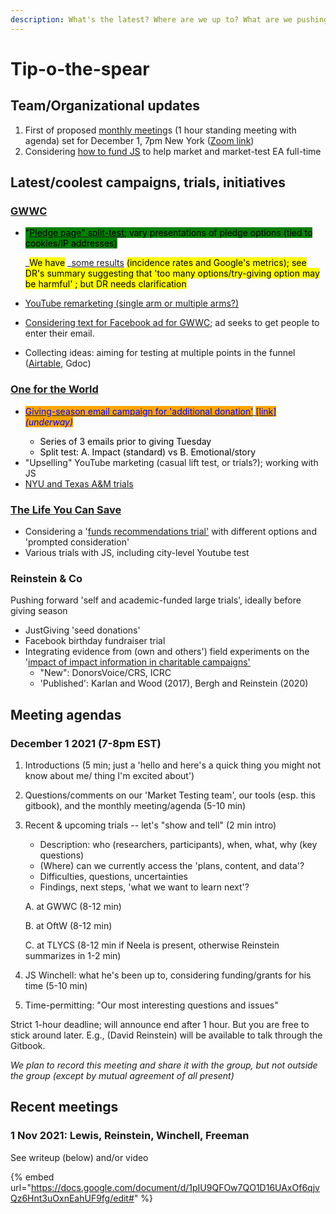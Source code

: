 ```yaml
---
description: What's the latest? Where are we up to? What are we pushing on now?
---
```


# Tip-o-the-spear

## Team/Organizational updates

1. First of proposed [monthly meeting](https://docs.google.com/document/d/1pIU9QFOw7QO1D16UAxOf6qjvQz6Hnt3uOxnEahUF9fg/edit#heading=h.31ssdq6stkkt)s (1 hour standing meeting with agenda) set for December 1, 7pm New York ([Zoom link](https://nyu.zoom.us/j/92874154608))
2. Considering [how to fund JS](https://docs.google.com/document/d/1pIU9QFOw7QO1D16UAxOf6qjvQz6Hnt3uOxnEahUF9fg/edit#heading=h.31ssdq6stkkt) to help market and market-test EA full-time

## Latest/coolest campaigns, trials, initiatives

### [GWWC](tip-o-the-spear.md#gwwc)

*   <mark style="background-color:green;">"</mark>[<mark style="background-color:green;">Pledge page" split-test</mark>](contexts-and-environments-for-testing/gwwc/pledge-page-options-trial.md#general-idea-main-hypothesis)<mark style="background-color:green;">; vary presentations of pledge options (tied to cookies/IP addresses)</mark>

    _<mark style="background-color:yellow;">We have</mark> _[some results](contexts-and-environments-for-testing/gwwc/pledge-page-options-trial.md#ex-post-reporting-results-brief) <mark style="background-color:yellow;">(incidence rates and Google's metrics); see DR's summary suggesting that 'too many options/try-giving option may be harmful' ; but DR needs clarification</mark>
* [YouTube remarketing (single arm or multiple arms?)](contexts-and-environments-for-testing/gwwc/youtube-remarketing.md)
* [Considering text for Facebook ad for GWWC](contexts-and-environments-for-testing/gwwc/facebook-ads-gwwc.md); ad seeks to get people to enter their email.
* Collecting ideas: aiming for testing at multiple points in the funnel ([Airtable](https://airtable.com/shrUGJuhyxrKGMEUm), Gdoc)

### [One for the World](tip-o-the-spear.md#oftw)

* <mark style="background-color:green;"></mark>[<mark style="background-color:green;"><mark style="color:blue;background-color:orange;">Giving-season email campaign for 'additional donation'<mark style="color:blue;background-color:orange;"></mark>](https://docs.google.com/document/d/1VyAtfJ2bFaQBfQVlflIdsN29Otr7g8YjjihXVfBv7UM/edit?usp=sharing)<mark style="background-color:green;"></mark>[ <mark style="background-color:green;"></mark><mark style="background-color:green;"><mark style="color:blue;background-color:orange;">\[link\]<mark style="color:blue;background-color:orange;"></mark>](https://docs.google.com/document/d/1VyAtfJ2bFaQBfQVlflIdsN29Otr7g8YjjihXVfBv7UM/edit?usp=sharing) <mark style="background-color:green;"><mark style="color:blue;background-color:orange;"> </mark>_<mark style="background-color:green;"><mark style="color:blue;background-color:orange;">(underway)<mark style="color:blue;background-color:orange;"></mark>_
  * Series of 3 emails prior to giving Tuesday
  * Split test: A. Impact (standard) vs B. Emotional/story
* "Upselling" YouTube marketing (casual lift test, or trials?); working with JS
* [NYU and Texas A\&M trials](contexts-and-environments-for-testing/one-for-the-world/#ongoing-completed-experiments)

### [The Life You Can Save](contexts-and-environments-for-testing/tlycs/)

* Considering a '[funds recommendations trial'](contexts-and-environments-for-testing/tlycs/funds-recommendations-trial.md) with different options and 'prompted consideration'
* Various trials with JS, including city-level Youtube test



### Reinstein & Co

Pushing forward 'self and academic-funded large trials', ideally before giving season

* JustGiving 'seed donations'
* Facebook birthday fundraiser trial&#x20;
* Integrating evidence from (own and others') field experiments on the '[impact of impact information in charitable campaigns'](https://daaronr.github.io/dualprocess/index.html)
  * "New": DonorsVoice/CRS,  ICRC
  * 'Published': Karlan and Wood (2017), Bergh and Reinstein (2020)

## Meeting agendas

### December 1 2021 (7-8pm EST)

1. Introductions (5 min; just a 'hello and here's a quick thing you might not know about me/ thing I'm excited about')
2. Questions/comments on our 'Market Testing team', our tools (esp. this gitbook), and the monthly meeting/agenda (5-10 min)
3.  Recent & upcoming trials -- let's "show and tell" (2 min intro)

    * Description: who (researchers, participants), when, what, why (key questions)
    * (Where) can we currently access the 'plans, content, and data'?
    * Difficulties, questions, uncertainties
    * Findings, next steps, 'what we want to learn next'?

    A. at GWWC (8-12 min)

    B. at OftW (8-12 min)

    C. at TLYCS (8-12 min if Neela is present, otherwise Reinstein summarizes in 1-2 min)
4. JS Winchell: what he's been up to, considering funding/grants for his time (5-10 min)
5. Time-permitting: "Our most interesting questions and issues"

Strict 1-hour deadline; will announce end after 1 hour. But you are free to stick around later. E.g., (David Reinstein) will be available to talk through the Gitbook.

_We plan to record this meeting and share it with the group, but not outside the group (except by mutual agreement of all present)_

## Recent meetings

### 1 Nov 2021: Lewis, Reinstein, Winchell, Freeman

See writeup (below) and/or video

{% embed url="https://docs.google.com/document/d/1pIU9QFOw7QO1D16UAxOf6qjvQz6Hnt3uOxnEahUF9fg/edit#" %}
